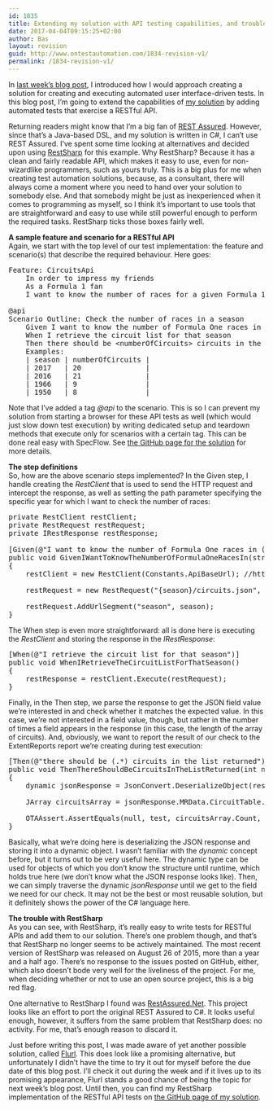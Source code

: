 ```yaml
---
id: 1835
title: Extending my solution with API testing capabilities, and troubles with open source projects
date: 2017-04-04T09:15:25+02:00
author: Bas
layout: revision
guid: http://www.ontestautomation.com/1834-revision-v1/
permalink: /1834-revision-v1/
---
```

In <a href="http://www.ontestautomation.com/how-i-would-approach-creating-automated-user-interface-driven-tests/" target="_blank">last week&#8217;s blog post</a>, I introduced how I would approach creating a solution for creating and executing automated user interface-driven tests. In this blog post, I&#8217;m going to extend the capabilities of <a href="https://github.com/basdijkstra/ota-solution" target="_blank">my solution</a> by adding automated tests that exercise a RESTful API.

Returning readers might know that I&#8217;m a big fan of <a href="http://rest-assured.io/" target="_blank">REST Assured</a>. However, since that&#8217;s a Java-based DSL, and my solution is written in C#, I can&#8217;t use REST Assured. I&#8217;ve spent some time looking at alternatives and decided upon using <a href="http://restsharp.org/" target="_blank">RestSharp</a> for this example. Why RestSharp? Because it has a clean and fairly readable API, which makes it easy to use, even for non-wizardlike programmers, such as yours truly. This is a big plus for me when creating test automation solutions, because, as a consultant, there will always come a moment where you need to hand over your solution to somebody else. And that somebody might be just as inexperienced when it comes to programming as myself, so I think it&#8217;s important to use tools that are straightforward and easy to use while still powerful enough to perform the required tasks. RestSharp ticks those boxes fairly well.

**A sample feature and scenario for a RESTful API**  
Again, we start with the top level of our test implementation: the feature and scenario(s) that describe the required behaviour. Here goes:

<pre class="brush: text; gutter: false">Feature: CircuitsApi
	In order to impress my friends
	As a Formula 1 fan
	I want to know the number of races for a given Formula 1 season

@api
Scenario Outline: Check the number of races in a season
	Given I want to know the number of Formula One races in &lt;season&gt;
	When I retrieve the circuit list for that season
	Then there should be &lt;numberOfCircuits&gt; circuits in the list returned
	Examples:
	| season | numberOfCircuits |
	| 2017   | 20               |
	| 2016   | 21               |
	| 1966   | 9                |
	| 1950   | 8                |</pre>

Note that I&#8217;ve added a tag _@api_ to the scenario. This is so I can prevent my solution from starting a browser for these API tests as well (which would just slow down test execution) by writing dedicated setup and teardown methods that execute only for scenarios with a certain tag. This can be done real easy with SpecFlow. See <a href="https://github.com/basdijkstra/ota-solution" target="_blank">the GitHub page for the solution</a> for more details.

**The step definitions**  
So, how are the above scenario steps implemented? In the Given step, I handle creating the _RestClient_ that is used to send the HTTP request and intercept the response, as well as setting the path parameter specifying the specific year for which I want to check the number of races:

<pre class="brush: csharp; gutter: false">private RestClient restClient;
private RestRequest restRequest;
private IRestResponse restResponse;

[Given(@"I want to know the number of Formula One races in (.*)")]
public void GivenIWantToKnowTheNumberOfFormulaOneRacesIn(string season)
{
    restClient = new RestClient(Constants.ApiBaseUrl); //http://ergast.com/api/f1

    restRequest = new RestRequest("{season}/circuits.json", Method.GET);

    restRequest.AddUrlSegment("season", season);
}</pre>

The When step is even more straightforward: all is done here is executing the _RestClient_ and storing the response in the _IRestResponse_:

<pre class="brush: csharp; gutter: false">[When(@"I retrieve the circuit list for that season")]
public void WhenIRetrieveTheCircuitListForThatSeason()
{
    restResponse = restClient.Execute(restRequest);
}</pre>

Finally, in the Then step, we parse the response to get the JSON field value we&#8217;re interested in and check whether it matches the expected value. In this case, we&#8217;re not interested in a field value, though, but rather in the number of times a field appears in the response (in this case, the length of the array of circuits). And, obviously, we want to report the result of our check to the ExtentReports report we&#8217;re creating during test execution:

<pre class="brush: csharp; gutter: false">[Then(@"there should be (.*) circuits in the list returned")]
public void ThenThereShouldBeCircuitsInTheListReturned(int numberOfSeasons)
{
    dynamic jsonResponse = JsonConvert.DeserializeObject(restResponse.Content);

    JArray circuitsArray = jsonResponse.MRData.CircuitTable.Circuits;

    OTAAssert.AssertEquals(null, test, circuitsArray.Count, numberOfSeasons, "The actual number of circuits in the list is equal to the expected value " + numberOfSeasons.ToString());
}</pre>

Basically, what we&#8217;re doing here is deserializing the JSON response and storing it into a dynamic object. I wasn&#8217;t familiar with the _dynamic_ concept before, but it turns out to be very useful here. The dynamic type can be used for objects of which you don&#8217;t know the structure until runtime, which holds true here (we don&#8217;t know what the JSON response looks like). Then, we can simply traverse the dynamic _jsonResponse_ until we get to the field we need for our check. It may not be the best or most reusable solution, but it definitely shows the power of the C# language here.

**The trouble with RestSharp**  
As you can see, with RestSharp, it&#8217;s really easy to write tests for RESTful APIs and add them to our solution. There&#8217;s one problem though, and that&#8217;s that RestSharp no longer seems to be actively maintained. The most recent version of RestSharp was released on August 26 of 2015, more than a year and a half ago. There&#8217;s no response to the issues posted on GitHub, either, which also doesn&#8217;t bode very well for the liveliness of the project. For me, when deciding whether or not to use an open source project, this is a big red flag.

One alternative to RestSharp I found was <a href="https://github.com/lamchakchan/RestAssured.Net" target="_blank">RestAssured.Net</a>. This project looks like an effort to port the original REST Assured to C#. It looks useful enough, however, it suffers from the same problem that RestSharp does: no activity. For me, that&#8217;s enough reason to discard it.

Just before writing this post, I was made aware of yet another possible solution, called <a href="http://tmenier.github.io/Flurl/" target="_blank">Flurl</a>. This does look like a promising alternative, but unfortunately I didn&#8217;t have the time to try it out for myself before the due date of this blog post. I&#8217;ll check it out during the week and if it lives up to its promising appearance, Flurl stands a good chance of being the topic for next week&#8217;s blog post. Until then, you can find my RestSharp implementation of the RESTful API tests on <a href="https://github.com/basdijkstra/ota-solution" target="_blank">the GitHub page of my solution</a>.